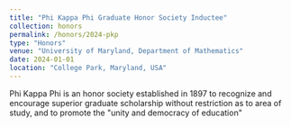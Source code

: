 ```yaml
---
title: "Phi Kappa Phi Graduate Honor Society Inductee"
collection: honors
permalink: /honors/2024-pkp
type: "Honors"
venue: "University of Maryland, Department of Mathematics"
date: 2024-01-01
location: "College Park, Maryland, USA"
---
```


Phi Kappa Phi is an honor society established in 1897 to recognize and encourage superior graduate scholarship without restriction as to area of study, and to promote the "unity and democracy of education"